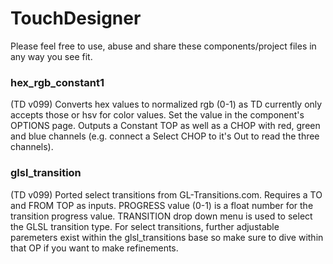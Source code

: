 # TouchDesigner
Please feel free to use, abuse and share these components/project files in any way you see fit. 

### hex_rgb_constant1
(TD v099) Converts hex values to normalized rgb (0-1) as TD currently only accepts those or hsv for color values. Set the value in the component's OPTIONS page. Outputs a Constant TOP as well as a CHOP with red, green and blue channels (e.g. connect a Select CHOP to it's Out to read the three channels). 


### glsl_transition
(TD v099) Ported select transitions from GL-Transitions.com. Requires a TO and FROM TOP as inputs. PROGRESS value (0-1) is a float number for the transition progress value. TRANSITION drop down menu is used to select the GLSL transition type. For select transitions, further adjustable paremeters exist within the glsl_transitions base so make sure to dive within that OP if you want to make refinements.
